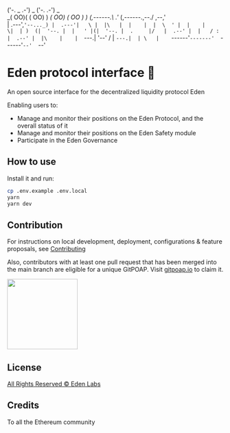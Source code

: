 
   ('-.  _ .-') _     ('-.       .-') _  
 _(  OO)( (  OO) )  _(  OO)     ( OO ) ) 
(,------.\     .'_ (,------.,--./ ,--,'  
 |  .---',`'--..._) |  .---'|   \ |  |\  
 |  |    |  |  \  ' |  |    |    \|  | ) 
(|  '--. |  |   ' |(|  '--. |  .     |/  
 |  .--' |  |   / : |  .--' |  |\    |   
 |  `---.|  '--'  / |  `---.|  | \   |   
 `------'`-------'  `------'`--'  `--'   


# Eden protocol interface :ghost:

An open source interface for the decentralized liquidity protocol Eden

Enabling users to:

- Manage and monitor their positions on the Eden Protocol, and the overall status of it
- Manage and monitor their positions on the Eden Safety module
- Participate in the Eden Governance

## How to use

Install it and run:

```sh
cp .env.example .env.local
yarn
yarn dev
```

## Contribution

For instructions on local development, deployment, configurations & feature proposals, see [Contributing](./CONTRIBUTING.md)

Also, contributors with at least one pull request that has been merged into the main branch are eligible for a unique GitPOAP. Visit [gitpoap.io](https://www.gitpoap.io/gp/638) to claim it.

<img src="https://www.gitpoap.io/_next/image?url=https%3A%2F%2Fassets.poap.xyz%2Fgitpoap3a-2022-aave-protocol-interface-contributor-2022-logo-1668012040505.png&w=2048&q=75" width="164">

## License

[All Rights Reserved © Eden Labs](./LICENSE.md)

## Credits

To all the Ethereum community

